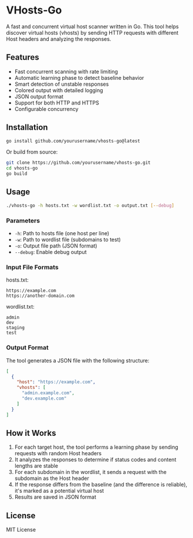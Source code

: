 # VHosts-Go

A fast and concurrent virtual host scanner written in Go. This tool helps discover virtual hosts (vhosts) by sending HTTP requests with different Host headers and analyzing the responses.

## Features

- Fast concurrent scanning with rate limiting
- Automatic learning phase to detect baseline behavior
- Smart detection of unstable responses
- Colored output with detailed logging
- JSON output format
- Support for both HTTP and HTTPS
- Configurable concurrency

## Installation

```bash
go install github.com/yourusername/vhosts-go@latest
```

Or build from source:

```bash
git clone https://github.com/yourusername/vhosts-go.git
cd vhosts-go
go build
```

## Usage

```bash
./vhosts-go -h hosts.txt -w wordlist.txt -o output.txt [--debug]
```

### Parameters

- `-h`: Path to hosts file (one host per line)
- `-w`: Path to wordlist file (subdomains to test)
- `-o`: Output file path (JSON format)
- `--debug`: Enable debug output

### Input File Formats

hosts.txt:
```
https://example.com
https://another-domain.com
```

wordlist.txt:
```
admin
dev
staging
test
```

### Output Format

The tool generates a JSON file with the following structure:

```json
[
  {
    "host": "https://example.com",
    "vhosts": [
      "admin.example.com",
      "dev.example.com"
    ]
  }
]
```

## How it Works

1. For each target host, the tool performs a learning phase by sending requests with random Host headers
2. It analyzes the responses to determine if status codes and content lengths are stable
3. For each subdomain in the wordlist, it sends a request with the subdomain as the Host header
4. If the response differs from the baseline (and the difference is reliable), it's marked as a potential virtual host
5. Results are saved in JSON format

## License

MIT License
